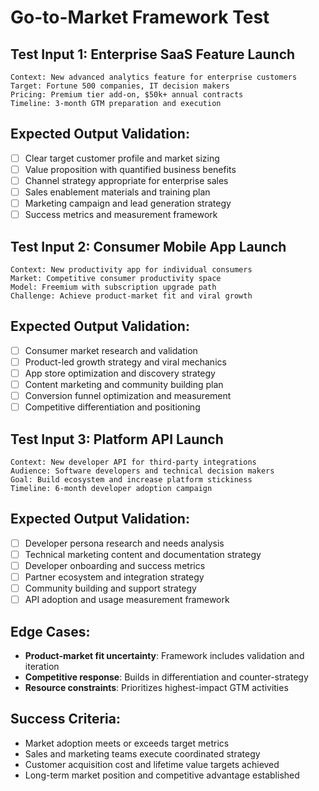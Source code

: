 # Go-to-Market Framework Test

## Test Input 1: Enterprise SaaS Feature Launch
```
Context: New advanced analytics feature for enterprise customers
Target: Fortune 500 companies, IT decision makers
Pricing: Premium tier add-on, $50k+ annual contracts
Timeline: 3-month GTM preparation and execution
```

## Expected Output Validation:
- [ ] Clear target customer profile and market sizing
- [ ] Value proposition with quantified business benefits
- [ ] Channel strategy appropriate for enterprise sales
- [ ] Sales enablement materials and training plan
- [ ] Marketing campaign and lead generation strategy
- [ ] Success metrics and measurement framework

## Test Input 2: Consumer Mobile App Launch
```
Context: New productivity app for individual consumers
Market: Competitive consumer productivity space
Model: Freemium with subscription upgrade path
Challenge: Achieve product-market fit and viral growth
```

## Expected Output Validation:
- [ ] Consumer market research and validation
- [ ] Product-led growth strategy and viral mechanics
- [ ] App store optimization and discovery strategy
- [ ] Content marketing and community building plan
- [ ] Conversion funnel optimization and measurement
- [ ] Competitive differentiation and positioning

## Test Input 3: Platform API Launch
```
Context: New developer API for third-party integrations
Audience: Software developers and technical decision makers
Goal: Build ecosystem and increase platform stickiness
Timeline: 6-month developer adoption campaign
```

## Expected Output Validation:
- [ ] Developer persona research and needs analysis
- [ ] Technical marketing content and documentation strategy
- [ ] Developer onboarding and success metrics
- [ ] Partner ecosystem and integration strategy
- [ ] Community building and support strategy
- [ ] API adoption and usage measurement framework

## Edge Cases:
- **Product-market fit uncertainty**: Framework includes validation and iteration
- **Competitive response**: Builds in differentiation and counter-strategy
- **Resource constraints**: Prioritizes highest-impact GTM activities

## Success Criteria:
- Market adoption meets or exceeds target metrics
- Sales and marketing teams execute coordinated strategy
- Customer acquisition cost and lifetime value targets achieved
- Long-term market position and competitive advantage established
